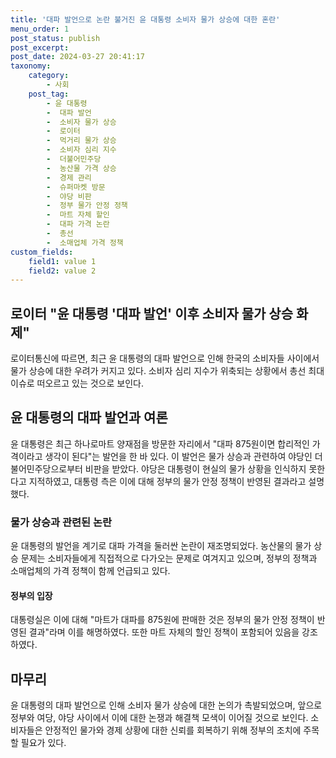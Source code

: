 ```yaml
---
title: '대파 발언으로 논란 불거진 윤 대통령 소비자 물가 상승에 대한 혼란'
menu_order: 1
post_status: publish
post_excerpt: 
post_date: 2024-03-27 20:41:17
taxonomy:
    category:
        - 사회
    post_tag:
        - 윤 대통령
        -  대파 발언
        -  소비자 물가 상승
        -  로이터
        -  먹거리 물가 상승
        -  소비자 심리 지수
        -  더불어민주당
        -  농산물 가격 상승
        -  경제 관리
        -  슈퍼마켓 방문
        -  야당 비판
        -  정부 물가 안정 정책
        -  마트 자체 할인
        -  대파 가격 논란
        -  총선
        -  소매업체 가격 정책
custom_fields:
    field1: value 1
    field2: value 2
---
```


## 로이터 "윤 대통령 '대파 발언' 이후 소비자 물가 상승 화제"
로이터통신에 따르면, 최근 윤 대통령의 대파 발언으로 인해 한국의 소비자들 사이에서 물가 상승에 대한 우려가 커지고 있다. 소비자 심리 지수가 위축되는 상황에서 총선 최대 이슈로 떠오르고 있는 것으로 보인다.
## 윤 대통령의 대파 발언과 여론
윤 대통령은 최근 하나로마트 양재점을 방문한 자리에서 "대파 875원이면 합리적인 가격이라고 생각이 된다"는 발언을 한 바 있다. 이 발언은 물가 상승과 관련하여 야당인 더불어민주당으로부터 비판을 받았다. 야당은 대통령이 현실의 물가 상황을 인식하지 못한다고 지적하였고, 대통령 측은 이에 대해 정부의 물가 안정 정책이 반영된 결과라고 설명했다.
### 물가 상승과 관련된 논란
윤 대통령의 발언을 계기로 대파 가격을 둘러싼 논란이 재조명되었다. 농산물의 물가 상승 문제는 소비자들에게 직접적으로 다가오는 문제로 여겨지고 있으며, 정부의 정책과 소매업체의 가격 정책이 함께 언급되고 있다.
#### 정부의 입장
대통령실은 이에 대해 "마트가 대파를 875원에 판매한 것은 정부의 물가 안정 정책이 반영된 결과"라며 이를 해명하였다. 또한 마트 자체의 할인 정책이 포함되어 있음을 강조하였다.
## 마무리
윤 대통령의 대파 발언으로 인해 소비자 물가 상승에 대한 논의가 촉발되었으며, 앞으로 정부와 여당, 야당 사이에서 이에 대한 논쟁과 해결책 모색이 이어질 것으로 보인다. 소비자들은 안정적인 물가와 경제 상황에 대한 신뢰를 회복하기 위해 정부의 조치에 주목할 필요가 있다.
